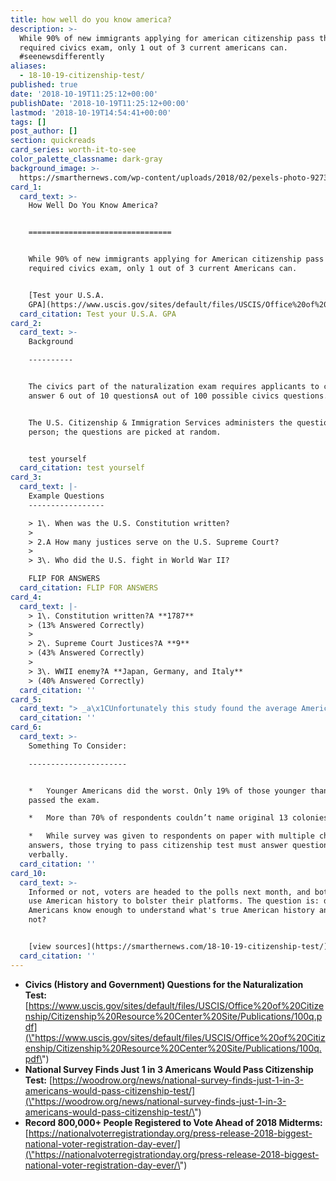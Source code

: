 ```yaml
---
title: how well do you know america?
description: >-
  While 90% of new immigrants applying for american citizenship pass the
  required civics exam, only 1 out of 3 current americans can.
  #seenewsdifferently
aliases:
  - 18-10-19-citizenship-test/
published: true
date: '2018-10-19T11:25:12+00:00'
publishDate: '2018-10-19T11:25:12+00:00'
lastmod: '2018-10-19T14:54:41+00:00'
tags: []
post_author: []
section: quickreads
card_series: worth-it-to-see
color_palette_classname: dark-gray
background_image: >-
  https://smarthernews.com/wp-content/uploads/2018/02/pexels-photo-92730-360x360.jpeg
card_1:
  card_text: >-
    How Well Do You Know America?  


    ================================


    While 90% of new immigrants applying for American citizenship pass the
    required civics exam, only 1 out of 3 current Americans can.


    [Test your U.S.A.
    GPA](https://www.uscis.gov/sites/default/files/USCIS/Office%20of%20Citizenship/Citizenship%20Resource%20Center%20Site/Publications/100q.pdf)
  card_citation: Test your U.S.A. GPA
card_2:
  card_text: >-
    Background

    ----------


    The civics part of the naturalization exam requires applicants to correctly
    answer 6 out of 10 questionsA out of 100 possible civics questions.


    The U.S. Citizenship & Immigration Services administers the questions in
    person; the questions are picked at random.


    test yourself
  card_citation: test yourself
card_3:
  card_text: |-
    Example Questions
    -----------------

    > 1\. When was the U.S. Constitution written?
    > 
    > 2.A How many justices serve on the U.S. Supreme Court?
    > 
    > 3\. Who did the U.S. fight in World War II?

    FLIP FOR ANSWERS
  card_citation: FLIP FOR ANSWERS
card_4:
  card_text: |-
    > 1\. Constitution written?A **1787**  
    > (13% Answered Correctly)
    > 
    > 2\. Supreme Court Justices?A **9**  
    > (43% Answered Correctly)
    > 
    > 3\. WWII enemy?A **Japan, Germany, and Italy**  
    > (40% Answered Correctly)
  card_citation: ''
card_5:
  card_text: "> _a\x1CUnfortunately this study found the average American to be woefully uninformed regarding Americaa\x19s history and incapable of passing the U.S. Citizenship Test.”_\n> \n> Woodrow Wilson Foundation Pres. Arthur Levine on the first of its kind survey. Since it's the first survey, we can't compare to past results, but the foundation intends to do further research."
  card_citation: ''
card_6:
  card_text: >-
    Something To Consider:

    ----------------------


    *   Younger Americans did the worst. Only 19% of those younger than 45
    passed the exam.

    *   More than 70% of respondents couldn’t name original 13 colonies.

    *   While survey was given to respondents on paper with multiple choice
    answers, those trying to pass citizenship test must answer questions
    verbally.
  card_citation: ''
card_10:
  card_text: >-
    Informed or not, voters are headed to the polls next month, and both parties
    use American history to bolster their platforms. The question is: do
    Americans know enough to understand what's true American history and what's
    not?


    [view sources](https://smarthernews.com/18-10-19-citizenship-test/)
  card_citation: ''
---
```

*   **Civics (History and Government) Questions for the Naturalization Test:** [https://www.uscis.gov/sites/default/files/USCIS/Office%20of%20Citizenship/Citizenship%20Resource%20Center%20Site/Publications/100q.pdf](\"https://www.uscis.gov/sites/default/files/USCIS/Office%20of%20Citizenship/Citizenship%20Resource%20Center%20Site/Publications/100q.pdf\")
*   **National Survey Finds Just 1 in 3 Americans Would Pass Citizenship Test:** [https://woodrow.org/news/national-survey-finds-just-1-in-3-americans-would-pass-citizenship-test/](\"https://woodrow.org/news/national-survey-finds-just-1-in-3-americans-would-pass-citizenship-test/\")
*   **Record 800,000+ People Registered to Vote Ahead of 2018 Midterms:** [https://nationalvoterregistrationday.org/press-release-2018-biggest-national-voter-registration-day-ever/](\"https://nationalvoterregistrationday.org/press-release-2018-biggest-national-voter-registration-day-ever/\")